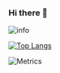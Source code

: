 ### Hi there 👋

<!--
**HuiGitH/HuiGitH** is a ✨ _special_ ✨ repository because its `README.md` (this file) appears on your GitHub profile.

Here are some ideas to get you started:

- 🔭 I’m currently working on ...
- 🌱 I’m currently learning ...
- 👯 I’m looking to collaborate on ...
- 🤔 I’m looking for help with ...
- 💬 Ask me about ...
- 📫 How to reach me: ...
- 😄 Pronouns: ...
- ⚡ Fun fact: ...
-->


![info](https://github-readme-stats.vercel.app/api?username=HuiGitH&show_icons=true&count_private=true&theme=radical&show_icons=true$&include_all_commits=true)

[![Top Langs](https://github-readme-stats.vercel.app/api/top-langs/?username=HuiGitH&layout=compact)](https://github.com/HuiGitH/github-readme-stats)




![Metrics](https://metrics.lecoq.io/HuiGitH?template=classic&isocalendar=1&languages=1&followup=1&isocalendar.duration=half-year&languages.limit=8&languages.threshold=0%25&languages.colors=github&languages.sections=most-used&languages.indepth=false&languages.analysis.timeout=15&languages.categories=markup%2C%20programming&languages.recent.categories=markup%2C%20programming&languages.recent.load=300&languages.recent.days=14&followup.sections=repositories&followup.indepth=false&config.timezone=Asia%2FShanghai) 
